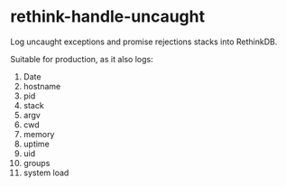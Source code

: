 # rethink-handle-uncaught
Log uncaught exceptions and promise rejections stacks into RethinkDB.

Suitable for production, as it also logs:

1. Date
2. hostname
3. pid
4. stack
5. argv
6. cwd
7. memory
8. uptime
9. uid
10. groups
11. system load
